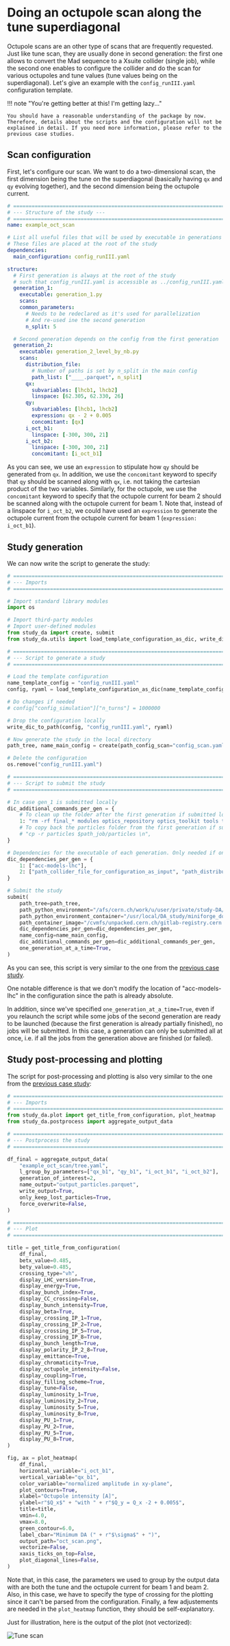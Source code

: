 # Doing an octupole scan along the tune superdiagonal

Octupole scans are an other type of scans that are frequently requested. Just like tune scan, they are usually done in second generation: the first one allows to convert the Mad sequence to a Xsuite collider (single job), while the second one enables to configure the collider and do the scan for various octupoles and tune values (tune values being on the superdiagonal). Let's give an example with the ```config_runIII.yaml``` configuration template.

!!! note "You're getting better at this! I'm getting lazy..."

    You should have a reasonable understanding of the package by now. Therefore, details about the scripts and the configuration will not be explained in detail. If you need more information, please refer to the previous case studies.

## Scan configuration

First, let's configure our scan. We want to do a two-dimensional scan, the first dimension being the tune on the superdiagonal (basically having `qx` and `qy` evolving together), and the second dimension being the octupole current.

```yaml title="config_scan.yaml"
# ==================================================================================================
# --- Structure of the study ---
# ==================================================================================================
name: example_oct_scan

# List all useful files that will be used by executable in generations below
# These files are placed at the root of the study
dependencies:
  main_configuration: config_runIII.yaml

structure:
  # First generation is always at the root of the study
  # such that config_runIII.yaml is accessible as ../config_runIII.yaml
  generation_1:
    executable: generation_1.py
    scans:
    common_parameters:
      # Needs to be redeclared as it's used for parallelization
      # And re-used ine the second generation
      n_split: 5

  # Second generation depends on the config from the first generation
  generation_2:
    executable: generation_2_level_by_nb.py
    scans:
      distribution_file:
        # Number of paths is set by n_split in the main config
        path_list: ["____.parquet", n_split]
      qx:
        subvariables: [lhcb1, lhcb2]
        linspace: [62.305, 62.330, 26]
      qy:
        subvariables: [lhcb1, lhcb2]
        expression: qx - 2 + 0.005
        concomitant: [qx]
      i_oct_b1:
        linspace: [-300, 300, 21]
      i_oct_b2:
        linspace: [-300, 300, 21]
        concomitant: [i_oct_b1]
```

As you can see, we use an ```expression``` to stipulate how `qy` should be generated from `qx`. In addition, we use the `concomitant` keyword to specify that `qy` should be scanned along with `qx`, i.e. not taking the cartesian product of the two variables. Similarly, for the octupole, we use the `concomitant` keyword to specify that the octupole current for beam 2 should be scanned along with the octupole current for beam 1. Note that, instead of a linspace for ```i_oct_b2```, we could have used an `expression` to generate the octupole current from the octupole current for beam 1 (```expression: i_oct_b1```).

## Study generation

We can now write the script to generate the study:

```py title="oct_scan.py"
# ==================================================================================================
# --- Imports
# ==================================================================================================

# Import standard library modules
import os

# Import third-party modules
# Import user-defined modules
from study_da import create, submit
from study_da.utils import load_template_configuration_as_dic, write_dic_to_path

# ==================================================================================================
# --- Script to generate a study
# ==================================================================================================

# Load the template configuration
name_template_config = "config_runIII.yaml"
config, ryaml = load_template_configuration_as_dic(name_template_config)

# Do changes if needed
# config["config_simulation"]["n_turns"] = 1000000

# Drop the configuration locally
write_dic_to_path(config, "config_runIII.yaml", ryaml)

# Now generate the study in the local directory
path_tree, name_main_config = create(path_config_scan="config_scan.yaml", force_overwrite=False)

# Delete the configuration
os.remove("config_runIII.yaml")

# ==================================================================================================
# --- Script to submit the study
# ==================================================================================================

# In case gen_1 is submitted locally
dic_additional_commands_per_gen = {
    # To clean up the folder after the first generation if submitted locally
    1: "rm -rf final_* modules optics_repository optics_toolkit tools tracking_tools temp mad_collider.log __pycache__ twiss* errors fc* optics_orbit_at* \n"
    # To copy back the particles folder from the first generation if submitted to HTC
    # "cp -r particles $path_job/particles \n",
}

# Dependencies for the executable of each generation. Only needed if one uses HTC or Slurm.
dic_dependencies_per_gen = {
    1: ["acc-models-lhc"],
    2: ["path_collider_file_for_configuration_as_input", "path_distribution_folder_input"],
}

# Submit the study
submit(
    path_tree=path_tree,
    path_python_environment="/afs/cern.ch/work/u/user/private/study-DA/.venv",
    path_python_environment_container="/usr/local/DA_study/miniforge_docker",
    path_container_image="/cvmfs/unpacked.cern.ch/gitlab-registry.cern.ch/cdroin/da-study-docker:ad541f20",
    dic_dependencies_per_gen=dic_dependencies_per_gen,
    name_config=name_main_config,
    dic_additional_commands_per_gen=dic_additional_commands_per_gen,
    one_generation_at_a_time=True,
)

```

As you can see, this script is very similar to the one from the [previous case study](./2_tune_scan.md).

One notable difference is that we don't modify the location of "acc-models-lhc" in the configuration since the path is already absolute.

In addition, since we've specified `one_generation_at_a_time=True`, even if you relaunch the script while some jobs of the second generation are ready to be launched (because the first generation is already partially finished), no jobs will be submitted. In this case, a generation can only be submitted all at once, i.e. if all the jobs from the generation above are finished (or failed).

## Study post-processing and plotting

The script for post-processing and plotting is also very similar to the one from the [previous case study](./2_tune_scan.md):

```py title="postprocess_and_plot.py"
# ==================================================================================================
# --- Imports
# ==================================================================================================
from study_da.plot import get_title_from_configuration, plot_heatmap
from study_da.postprocess import aggregate_output_data

# ==================================================================================================
# --- Postprocess the study
# ==================================================================================================

df_final = aggregate_output_data(
    "example_oct_scan/tree.yaml",
    l_group_by_parameters=["qx_b1", "qy_b1", "i_oct_b1", "i_oct_b2"],
    generation_of_interest=2,
    name_output="output_particles.parquet",
    write_output=True,
    only_keep_lost_particles=True,
    force_overwrite=False,
)

# ==================================================================================================
# --- Plot
# ==================================================================================================

title = get_title_from_configuration(
    df_final,
    betx_value=0.485,
    bety_value=0.485,
    crossing_type="vh",
    display_LHC_version=True,
    display_energy=True,
    display_bunch_index=True,
    display_CC_crossing=False,
    display_bunch_intensity=True,
    display_beta=True,
    display_crossing_IP_1=True,
    display_crossing_IP_2=True,
    display_crossing_IP_5=True,
    display_crossing_IP_8=True,
    display_bunch_length=True,
    display_polarity_IP_2_8=True,
    display_emittance=True,
    display_chromaticity=True,
    display_octupole_intensity=False,
    display_coupling=True,
    display_filling_scheme=True,
    display_tune=False,
    display_luminosity_1=True,
    display_luminosity_2=True,
    display_luminosity_5=True,
    display_luminosity_8=True,
    display_PU_1=True,
    display_PU_2=True,
    display_PU_5=True,
    display_PU_8=True,
)

fig, ax = plot_heatmap(
    df_final,
    horizontal_variable="i_oct_b1",
    vertical_variable="qx_b1",
    color_variable="normalized amplitude in xy-plane",
    plot_contours=True,
    xlabel="Octupole intensity [A]",
    ylabel=r"$Q_x$" + "with " + r"$Q_y = Q_x -2 + 0.005$",
    title=title,
    vmin=4.0,
    vmax=8.0,
    green_contour=6.0,
    label_cbar="Minimum DA (" + r"$\sigma$" + ")",
    output_path="oct_scan.png",
    vectorize=False,
    xaxis_ticks_on_top=False,
    plot_diagonal_lines=False,
)
```

Note that, in this case, the parameters we used to group by the output data with are both the tune and the octupole current for beam 1 and beam 2. Also, in this case, we have to specify the type of crossing for the plotting since it can't be parsed from the configuration. Finally, a few adjustements are needed in the ```plot_heatmap``` function, they should be self-explanatory.

Just for illustration, here is the output of the plot (not vectorized):

![Tune scan](plots/oct_scan.png)
